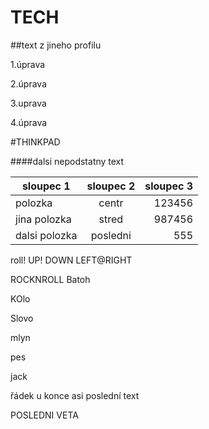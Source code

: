 # TECH


##text z jineho profilu

1.úprava

2.úprava

3.uprava

4.úprava

#THINKPAD

####dalsi nepodstatny text


| sloupec 1     | sloupec 2     | sloupec 3  |
| ------------- |:-------------:| -----:|
| polozka      | centr | 123456 |
| jina polozka     | stred      |   987456 |
| dalsi polozka | posledni      |    555 |

roll!
UP!
DOWN
LEFT@RIGHT

ROCKNROLL
Batoh

KOlo

Slovo


mlyn

pes

jack


řádek u konce
asi poslední
text


POSLEDNI VETA
